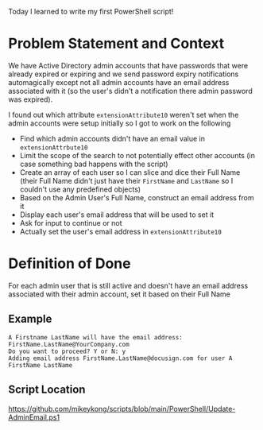 Today I learned to write my first PowerShell script!

# Problem Statement and Context #

We have Active Directory admin accounts that have passwords that were already expired or expiring and we send password expiry notifications automagically except not all admin accounts have an email address associated with it (so the user's didn't a notification there admin password was expired).

I found out which attribute `extensionAttribute10` weren't set when the admin accounts were setup initially so I got to work on the following
- Find which admin accounts didn't have an email value in `extensionAttrbute10`
- Limit the scope of the search to not potentially effect other accounts (in case something bad happens with the script)
- Create an array of each user so I can slice and dice their Full Name (their Full Name didn't just have their `FirstName` and `LastName` so I couldn't use any predefined objects)
- Based on the Admin User's Full Name, construct an email address from it
- Display each user's email address that will be used to set it
- Ask for input to continue or not
- Actually set the user's email address in `extensionAttribute10`

# Definition of Done

For each admin user that is still active and doesn't have an email address associated with their admin account, set it based on their Full Name

## Example

```
A Firstname LastName will have the email address: FirstName.LastName@YourCompany.com
Do you want to proceed? Y or N: y
Adding email address FirstName.LastName@docusign.com for user A FirstName LastName
```

## Script Location

https://github.com/mikeykong/scripts/blob/main/PowerShell/Update-AdminEmail.ps1

